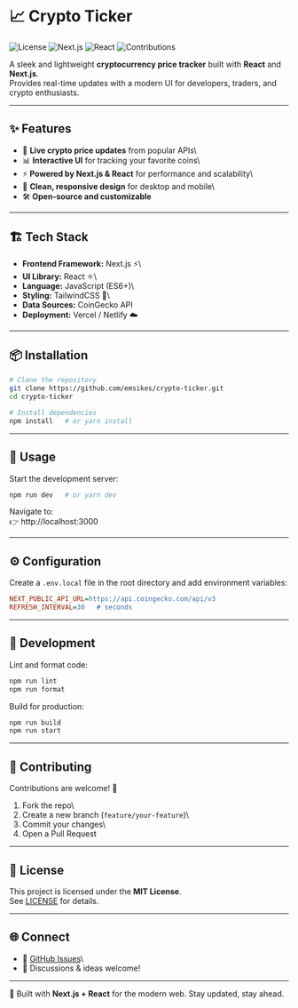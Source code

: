 # 📈 Crypto Ticker

![License](https://img.shields.io/badge/license-MIT-blue.svg)
![Next.js](https://img.shields.io/badge/Next.js-14-black.svg)
![React](https://img.shields.io/badge/React-18-61DAFB.svg)
![Contributions](https://img.shields.io/badge/contributions-welcome-brightgreen.svg)

A sleek and lightweight **cryptocurrency price tracker** built with
**React** and **Next.js**.\
Provides real-time updates with a modern UI for developers, traders, and
crypto enthusiasts.

------------------------------------------------------------------------

## ✨ Features

-   🔄 **Live crypto price updates** from popular APIs\
-   📊 **Interactive UI** for tracking your favorite coins\
-   ⚡ **Powered by Next.js & React** for performance and scalability\
-   🎨 **Clean, responsive design** for desktop and mobile\
-   🛠️ **Open-source and customizable**

------------------------------------------------------------------------

## 🏗️ Tech Stack

-   **Frontend Framework:** Next.js ⚡\
-   **UI Library:** React ⚛️\
-   **Language:** JavaScript (ES6+)\
-   **Styling:** TailwindCSS 🎨\
-   **Data Sources:** CoinGecko API
-   **Deployment:** Vercel / Netlify ☁️

------------------------------------------------------------------------

## 📦 Installation

``` bash
# Clone the repository
git clone https://github.com/emsikes/crypto-ticker.git
cd crypto-ticker

# Install dependencies
npm install   # or yarn install
```

------------------------------------------------------------------------

## 🚀 Usage

Start the development server:

``` bash
npm run dev   # or yarn dev
```

Navigate to:\
👉 http://localhost:3000

------------------------------------------------------------------------

## ⚙️ Configuration

Create a `.env.local` file in the root directory and add environment
variables:

``` ini
NEXT_PUBLIC_API_URL=https://api.coingecko.com/api/v3
REFRESH_INTERVAL=30   # seconds
```

------------------------------------------------------------------------

## 🧪 Development

Lint and format code:

``` bash
npm run lint
npm run format
```

Build for production:

``` bash
npm run build
npm run start
```

------------------------------------------------------------------------

## 🤝 Contributing

Contributions are welcome! 🎉

1.  Fork the repo\
2.  Create a new branch (`feature/your-feature`)\
3.  Commit your changes\
4.  Open a Pull Request

------------------------------------------------------------------------

## 📜 License

This project is licensed under the **MIT License**.\
See [LICENSE](LICENSE) for details.

------------------------------------------------------------------------

## 🌐 Connect

-   🐙 [GitHub Issues](https://github.com/emsikes/crypto-ticker/issues)\
-   💬 Discussions & ideas welcome!

------------------------------------------------------------------------

🚀 Built with **Next.js + React** for the modern web. Stay updated, stay
ahead.
